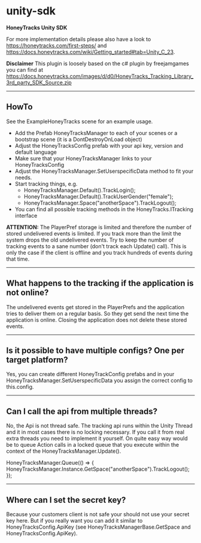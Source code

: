 unity-sdk
=======

**HoneyTracks Unity SDK**

For more implementation details please also have a look to https://honeytracks.com/first-steps/ and https://docs.honeytracks.com/wiki/Getting_started#tab=Unity_C_23.


**Disclaimer**
This plugin is loosely based on the c# plugin by freejamgames you can find at
https://docs.honeytracks.com/images/d/d0/HoneyTracks_Tracking_Library_3rd_party_SDK_Source.zip

----------------------------------
HowTo
----------------------------------

See the ExampleHoneyTracks scene for an example usage. 

 * Add the Prefab HoneyTracksManager to each of your scenes or a bootstrap scene (it is a DontDestroyOnLoad object)
 * Adjust the HoneyTracksConfig prefab with your api key, version and default language
 * Make sure that your HoneyTracksManager links to your HoneyTracksConfig
 * Adjust the HoneyTracksManager.SetUserspecificData method to fit your needs.
 * Start tracking things, e.g.
	 *   HoneyTracksManager.Default().TrackLogin();
	 * HoneyTracksManager.Default().TrackUserGender("female");
	 * HoneyTracksManager.Space("anotherSpace").TrackLogout();
 * You can find all possible tracking methods in the HoneyTracks.ITracking interface

**ATTENTION:** 
The PlayerPref storage is limited and therefore the number of stored undelivered events is limited.
If you track more than the limit the system drops the old undelivered events.
Try to keep the number of tracking events to a sane number (don't track each Update() call).
This is only the case if the client is offline and you track hundreds of events during that time.

--------------------------------------------------------------------
What happens to the tracking if the application is not online?
--------------------------------------------------------------------

The undelivered events get stored in the PlayerPrefs and the application tries to
deliver them on a regular basis. So they get send the next time the application is online.
Closing the application does not delete these stored events.


--------------------------------------------------------------------
Is it possible to have multiple configs? One per target platform?
--------------------------------------------------------------------

Yes, you can create different HoneyTrackConfig prefabs and in your
HoneyTracksManager.SetUserspecificData you assign the correct config to this.config.


--------------------------------------------------------------------
Can I call the api from multiple threads?
--------------------------------------------------------------------

No, the Api is not thread safe. The tracking api
runs within the Unity Thread and it in most cases there is no locking necessary.
If you call it from real extra threads you need to implement it yourself. 
On quite easy way would be to queue Action calls in a locked queue that you execute within the context
of the HoneyTracksManager.Update().

HoneyTracksManager.Queue(() => {
	HoneyTracksManager.Instance.GetSpace("anotherSpace").TrackLogout();
});


--------------------------------------------------------------------
Where can I set the secret key?
--------------------------------------------------------------------

Because your customers client is not safe your should not use your secret key here.
But if you really want you can add it similar to HoneyTracksConfig.ApiKey
(see HoneyTracksManagerBase.GetSpace and HoneyTracksConfig.ApiKey).
